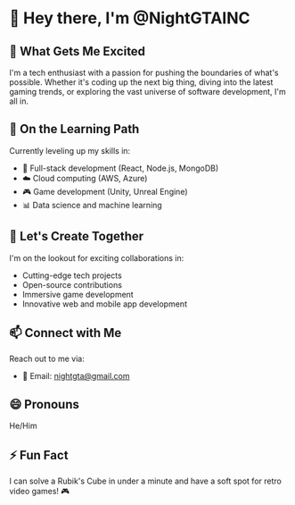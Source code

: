 # 👋 Hey there, I'm @NightGTAINC

## 👀 What Gets Me Excited
I'm a tech enthusiast with a passion for pushing the boundaries of what's possible. Whether it's coding up the next big thing, diving into the latest gaming trends, or exploring the vast universe of software development, I'm all in.

## 🌱 On the Learning Path
Currently leveling up my skills in:
- 🚀 Full-stack development (React, Node.js, MongoDB)
- ☁️ Cloud computing (AWS, Azure)
- 🎮 Game development (Unity, Unreal Engine)
- 📊 Data science and machine learning

## 💞️ Let's Create Together
I'm on the lookout for exciting collaborations in:
- Cutting-edge tech projects
- Open-source contributions
- Immersive game development
- Innovative web and mobile app development

## 📫 Connect with Me
Reach out to me via:
- 📧 Email: nightgta@gmail.com

## 😄 Pronouns
He/Him

## ⚡ Fun Fact
I can solve a Rubik's Cube in under a minute and have a soft spot for retro video games! 🎮
